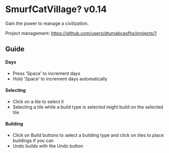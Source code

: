 # SmurfCatVillage? v0.14
Gain the power to manage a civilization.

Project management: https://github.com/users/dtumabcaofhs/projects/1

## Guide
#### Days
* Press 'Space' to increment days
* Hold 'Space' to increment days automatically

#### Selecting
* Click on a tile to select it
* Selecting a tile while a build type is selected might build on the selected tile

#### Building
* Click on Build buttons to select a building type and click on tiles to place buildings if you can
* Undo builds with the Undo button